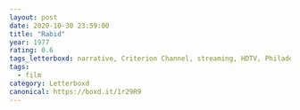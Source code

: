 ```yaml
---
layout: post 
date: 2020-10-30 23:59:00
title: "Rabid"
year: 1977
rating: 0.6
tags_letterboxd: narrative, Criterion Channel, streaming, HDTV, Philadelphia, Leah, Robtober
tags:
  - film
category: Letterboxd
canonical: https://boxd.it/1r29R9
---
```

